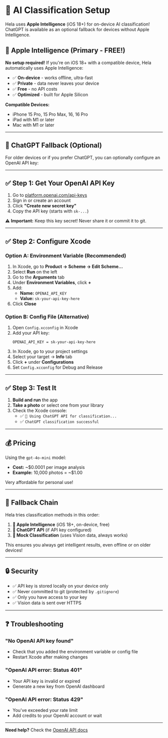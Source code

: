 # 🤖 AI Classification Setup

Hela uses **Apple Intelligence** (iOS 18+) for on-device AI classification! ChatGPT is available as an optional fallback for devices without Apple Intelligence.

## 🍎 Apple Intelligence (Primary - FREE!)

**No setup required!** If you're on iOS 18+ with a compatible device, Hela automatically uses Apple Intelligence:
- ✅ **On-device** - works offline, ultra-fast
- ✅ **Private** - data never leaves your device
- ✅ **Free** - no API costs
- ✅ **Optimized** - built for Apple Silicon

**Compatible Devices:**
- iPhone 15 Pro, 15 Pro Max, 16, 16 Pro
- iPad with M1 or later
- Mac with M1 or later

---

## 🤖 ChatGPT Fallback (Optional)

For older devices or if you prefer ChatGPT, you can optionally configure an OpenAI API key:

---

## ✅ **Step 1: Get Your OpenAI API Key**

1. Go to [platform.openai.com/api-keys](https://platform.openai.com/api-keys)
2. Sign in or create an account
3. Click **"Create new secret key"**
4. Copy the API key (starts with `sk-...`)

⚠️ **Important:** Keep this key secret! Never share it or commit it to git.

---

## ✅ **Step 2: Configure Xcode**

### **Option A: Environment Variable (Recommended)**

1. In Xcode, go to **Product → Scheme → Edit Scheme...**
2. Select **Run** on the left
3. Go to the **Arguments** tab
4. Under **Environment Variables**, click **+**
5. Add:
   - **Name:** `OPENAI_API_KEY`
   - **Value:** `sk-your-api-key-here`
6. Click **Close**

### **Option B: Config File (Alternative)**

1. Open `Config.xcconfig` in Xcode
2. Add your API key:
   ```
   OPENAI_API_KEY = sk-your-api-key-here
   ```
3. In Xcode, go to your project settings
4. Select your target → **Info** tab
5. Click **+** under **Configurations**
6. Set `Config.xcconfig` for Debug and Release

---

## ✅ **Step 3: Test It**

1. **Build and run** the app
2. **Take a photo** or select one from your library
3. Check the Xcode console:
   - ✅ `🤖 Using ChatGPT API for classification...`
   - ✅ `ChatGPT classification successful`

---

## 💰 **Pricing**

Using the `gpt-4o-mini` model:
- **Cost:** ~$0.0001 per image analysis
- **Example:** 10,000 photos = ~$1.00

Very affordable for personal use!

---

## 🔄 **Fallback Chain**

Hela tries classification methods in this order:
1. **🍎 Apple Intelligence** (iOS 18+, on-device, free)
2. **🤖 ChatGPT API** (if API key configured)
3. **📝 Mock Classification** (uses Vision data, always works)

This ensures you always get intelligent results, even offline or on older devices!

---

## 🔒 **Security**

- ✅ API key is stored locally on your device only
- ✅ Never committed to git (protected by `.gitignore`)
- ✅ Only you have access to your key
- ✅ Vision data is sent over HTTPS

---

## ❓ **Troubleshooting**

### "No OpenAI API key found"
- Check that you added the environment variable or config file
- Restart Xcode after making changes

### "OpenAI API error: Status 401"
- Your API key is invalid or expired
- Generate a new key from OpenAI dashboard

### "OpenAI API error: Status 429"
- You've exceeded your rate limit
- Add credits to your OpenAI account or wait

---

**Need help?** Check the [OpenAI API docs](https://platform.openai.com/docs)

